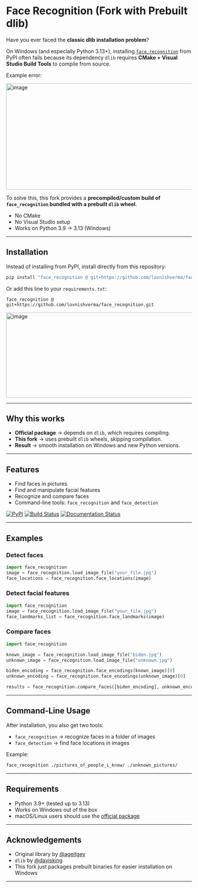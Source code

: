 # Face Recognition (Fork with Prebuilt dlib)

Have you ever faced the **classic dlib installation problem**?

On Windows (and especially Python 3.13+), installing [`face_recognition`](https://pypi.org/project/face-recognition/) from PyPI often fails because its dependency `dlib` requires **CMake + Visual Studio Build Tools** to compile from source.

Example error:

<img width="1176" height="287" alt="image" src="https://github.com/user-attachments/assets/8626ad79-d22a-43a8-837e-3ff7ebc1905f" />

To solve this, this fork provides a **precompiled/custom build of `face_recognition` bundled with a prebuilt `dlib` wheel**.

* No CMake
* No Visual Studio setup
* Works on Python 3.9 → 3.13 (Windows)

---

## Installation

Instead of installing from PyPI, install directly from this repository:

```bash
pip install "face_recognition @ git+https://github.com/lovnishverma/face_recognition.git"
```

Or add this line to your `requirements.txt`:

```text
face_recognition @ git+https://github.com/lovnishverma/face_recognition.git
```

<img width="855" height="231" alt="image" src="https://github.com/user-attachments/assets/131c550c-ef0f-473b-b938-c88ed6043275" />

---

## Why this works

* **Official package** → depends on `dlib`, which requires compiling.
* **This fork** → uses prebuilt `dlib` wheels, skipping compilation.
* **Result** → smooth installation on Windows and new Python versions.

---

## Features

* Find faces in pictures
* Find and manipulate facial features
* Recognize and compare faces
* Command-line tools: `face_recognition` and `face_detection`

[![PyPI](https://img.shields.io/pypi/v/face_recognition.svg)](https://pypi.python.org/pypi/face_recognition)
[![Build Status](https://github.com/ageitgey/face_recognition/workflows/CI/badge.svg?branch=master\&event=push)](https://github.com/ageitgey/face_recognition/actions?query=workflow%3ACI)
[![Documentation Status](https://readthedocs.org/projects/face-recognition/badge/?version=latest)](http://face-recognition.readthedocs.io/en/latest/?badge=latest)

---

## Examples

### Detect faces

```python
import face_recognition
image = face_recognition.load_image_file("your_file.jpg")
face_locations = face_recognition.face_locations(image)
```

### Detect facial features

```python
import face_recognition
image = face_recognition.load_image_file("your_file.jpg")
face_landmarks_list = face_recognition.face_landmarks(image)
```

### Compare faces

```python
import face_recognition

known_image = face_recognition.load_image_file("biden.jpg")
unknown_image = face_recognition.load_image_file("unknown.jpg")

biden_encoding = face_recognition.face_encodings(known_image)[0]
unknown_encoding = face_recognition.face_encodings(unknown_image)[0]

results = face_recognition.compare_faces([biden_encoding], unknown_encoding)
```

---

## Command-Line Usage

After installation, you also get two tools:

* `face_recognition` → recognize faces in a folder of images
* `face_detection` → find face locations in images

Example:

```bash
face_recognition ./pictures_of_people_i_know/ ./unknown_pictures/
```

---

## Requirements

* Python 3.9+ (tested up to 3.13)
* Works on Windows out of the box
* macOS/Linux users should use the [official package](https://github.com/ageitgey/face_recognition)

---

## Acknowledgements

* Original library by [@ageitgey](https://github.com/ageitgey)
* `dlib` by [@davisking](https://github.com/davisking)
* This fork just packages prebuilt binaries for easier installation on Windows

---
